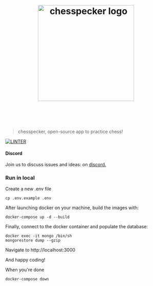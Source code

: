 <h1 align="center">
	<br>
	<img width="300" src="./public/images/chesspecker-logo.png" alt="chesspecker logo">
	<br>
	<br>
	<br>
</h1>

> chesspecker, open-source app to practice chess!

[![LINTER](https://github.com/chesspecker/chesspecker/actions/workflows/lint.yml/badge.svg)](https://github.com/chesspecker/chesspecker/actions/workflows/lint.yml)

#### Discord

Join us to discuss issues and ideas: on [discord.](https://discord.com/invite/qDftJZBBHa)

### Run in local

Create a new .env file

```
cp .env.example .env
```

After launching docker on your machine, build the images with:

```
docker-compose up -d --build
```

Finally, connect to the docker container and populate the database:

```
docker exec -it mongo /bin/sh
mongorestore dump --gzip
```

Navigate to http://localhost:3000

And happy coding!

When you're done

```
docker-compose down
```
